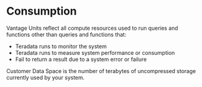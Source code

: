 # Consumption

Vantage Units reflect all compute resources used to run queries and functions other than queries and functions that:

- Teradata runs to monitor the system
- Teradata runs to measure system performance or consumption
- Fail to return a result due to a system error or failure

Customer Data Space is the number of terabytes of uncompressed storage currently used by your system.
